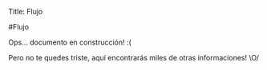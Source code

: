 Title: Flujo

#Flujo

Ops... documento en construcción! :(

Pero no te quedes triste, aquí encontrarás miles de otras informaciones! \O/
